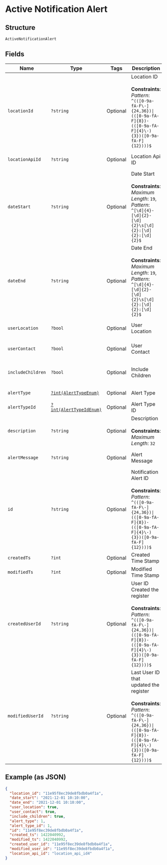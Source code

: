
# Active Notification Alert

## Structure

`ActiveNotificationAlert`

## Fields

| Name | Type | Tags | Description | Getter | Setter |
|  --- | --- | --- | --- | --- | --- |
| `locationId` | `?string` | Optional | Location ID<br><br>**Constraints**: *Pattern*: `^(([0-9a-fA-F\-]{24,36})\|(([0-9a-fA-F]{8})-(([0-9a-fA-F]{4}\-){3})([0-9a-fA-F]{12})))$` | getLocationId(): ?string | setLocationId(?string locationId): void |
| `locationApiId` | `?string` | Optional | Location Api ID | getLocationApiId(): ?string | setLocationApiId(?string locationApiId): void |
| `dateStart` | `?string` | Optional | Date Start<br><br>**Constraints**: *Maximum Length*: `19`, *Pattern*: `^[\d]{4}-[\d]{2}-[\d]{2}\s[\d]{2}:[\d]{2}:[\d]{2}$` | getDateStart(): ?string | setDateStart(?string dateStart): void |
| `dateEnd` | `?string` | Optional | Date End<br><br>**Constraints**: *Maximum Length*: `19`, *Pattern*: `^[\d]{4}-[\d]{2}-[\d]{2}\s[\d]{2}:[\d]{2}:[\d]{2}$` | getDateEnd(): ?string | setDateEnd(?string dateEnd): void |
| `userLocation` | `?bool` | Optional | User Location | getUserLocation(): ?bool | setUserLocation(?bool userLocation): void |
| `userContact` | `?bool` | Optional | User Contact | getUserContact(): ?bool | setUserContact(?bool userContact): void |
| `includeChildren` | `?bool` | Optional | Include Children | getIncludeChildren(): ?bool | setIncludeChildren(?bool includeChildren): void |
| `alertType` | [`?int(AlertTypeEnum)`](../../doc/models/alert-type-enum.md) | Optional | Alert Type | getAlertType(): ?int | setAlertType(?int alertType): void |
| `alertTypeId` | [`?int(AlertTypeIdEnum)`](../../doc/models/alert-type-id-enum.md) | Optional | Alert Type ID | getAlertTypeId(): ?int | setAlertTypeId(?int alertTypeId): void |
| `description` | `?string` | Optional | Description<br><br>**Constraints**: *Maximum Length*: `32` | getDescription(): ?string | setDescription(?string description): void |
| `alertMessage` | `?string` | Optional | Alert Message | getAlertMessage(): ?string | setAlertMessage(?string alertMessage): void |
| `id` | `?string` | Optional | Notification Alert ID<br><br>**Constraints**: *Pattern*: `^(([0-9a-fA-F\-]{24,36})\|(([0-9a-fA-F]{8})-(([0-9a-fA-F]{4}\-){3})([0-9a-fA-F]{12})))$` | getId(): ?string | setId(?string id): void |
| `createdTs` | `?int` | Optional | Created Time Stamp | getCreatedTs(): ?int | setCreatedTs(?int createdTs): void |
| `modifiedTs` | `?int` | Optional | Modified Time Stamp | getModifiedTs(): ?int | setModifiedTs(?int modifiedTs): void |
| `createdUserId` | `?string` | Optional | User ID Created the register<br><br>**Constraints**: *Pattern*: `^(([0-9a-fA-F\-]{24,36})\|(([0-9a-fA-F]{8})-(([0-9a-fA-F]{4}\-){3})([0-9a-fA-F]{12})))$` | getCreatedUserId(): ?string | setCreatedUserId(?string createdUserId): void |
| `modifiedUserId` | `?string` | Optional | Last User ID that updated the register<br><br>**Constraints**: *Pattern*: `^(([0-9a-fA-F\-]{24,36})\|(([0-9a-fA-F]{8})-(([0-9a-fA-F]{4}\-){3})([0-9a-fA-F]{12})))$` | getModifiedUserId(): ?string | setModifiedUserId(?string modifiedUserId): void |

## Example (as JSON)

```json
{
  "location_id": "11e95f8ec39de8fbdb0a4f1a",
  "date_start": "2021-12-01 10:10:00",
  "date_end": "2021-12-01 10:10:00",
  "user_location": true,
  "user_contact": true,
  "include_children": true,
  "alert_type": 1,
  "alert_type_id": 1,
  "id": "11e95f8ec39de8fbdb0a4f1a",
  "created_ts": 1422040992,
  "modified_ts": 1422040992,
  "created_user_id": "11e95f8ec39de8fbdb0a4f1a",
  "modified_user_id": "11e95f8ec39de8fbdb0a4f1a",
  "location_api_id": "location_api_id4"
}
```

